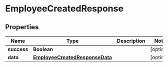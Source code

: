 

# EmployeeCreatedResponse


## Properties

| Name | Type | Description | Notes |
|------------ | ------------- | ------------- | -------------|
|**success** | **Boolean** |  |  [optional] |
|**data** | [**EmployeeCreatedResponseData**](EmployeeCreatedResponseData.md) |  |  [optional] |



